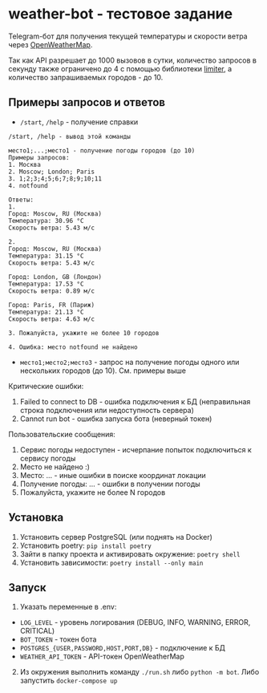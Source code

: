 # weather-bot - тестовое задание
Telegram-бот для получения текущей температуры и скорости ветра через [OpenWeatherMap](https://openweathermap.org).

Так как API разрешает до 1000 вызовов в сутки, количество запросов в секунду также ограничено до 4 с помощью библиотеки [limiter](https://pypi.org/project/limiter/), а количество запрашиваемых городов - до 10.

## Примеры запросов и ответов
- `/start`, `/help` - получение справки
```
/start, /help - вывод этой команды

место1;...;место1 - получение погоды городов (до 10)
Примеры запросов:
1. Москва
2. Moscow; London; Paris
3. 1;2;3;4;5;6;7;8;9;10;11
4. notfound

Ответы:
1.
Город: Moscow, RU (Москва)
Температура: 30.96 °C
Скорость ветра: 5.43 м/с

2.
Город: Moscow, RU (Москва)
Температура: 31.15 °C
Скорость ветра: 5.43 м/с

Город: London, GB (Лондон)
Температура: 17.53 °C
Скорость ветра: 0.89 м/с

Город: Paris, FR (Париж)
Температура: 21.13 °C
Скорость ветра: 4.63 м/с

3. Пожалуйста, укажите не более 10 городов

4. Ошибка: место notfound не найдено
```
- `место1;место2;место3` - запрос на получение погоды одного или нескольких городов (до 10). См. примеры выше

Критические ошибки:
1. Failed to connect to DB - ошибка подключения к БД (неправильная строка подключения или недоступность сервера)
2. Cannot run bot - ошибка запуска бота (неверный токен)

Пользовательские сообщения:
1. Сервис погоды недоступен - исчерпание попыток подключиться к сервису погоды
2. Место не найдено :)
3. Место: ... - иные ошибки в поиске координат локации
4. Получение погоды: ... - ошибки в получении погоды
5. Пожалуйста, укажите не более N городов

## Установка
1. Установить сервер PostgreSQL (или поднять на Docker)
2. Установить poetry: `pip install poetry`
3. Зайти в папку проекта и активировать окружение: `poetry shell`
4. Установить зависимости: `poetry install --only main`

## Запуск
1. Указать переменные в .env:
  - `LOG_LEVEL` - уровень логирования (DEBUG, INFO, WARNING, ERROR, CRITICAL)
  - `BOT_TOKEN` - токен бота
  - `POSTGRES_{USER,PASSWORD,HOST,PORT,DB}` - подключение к БД
  - `WEATHER_API_TOKEN` - API-токен OpenWeatherMap
2. Из окружения выполнить команду `./run.sh` либо `python -m bot`. Либо запустить `docker-compose up`

